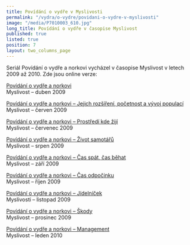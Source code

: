 ```yaml
---
title: Povídání o vydře v Myslivosti
permalink: "/vydra/o-vydre/povidani-o-vydre-v-myslivosti"
image: "/media/P7010003_610.jpg"
long_title: Povídání o vydře v časopise Myslivost
published: true
listed: true
position: 7
layout: two_columns_page
---
```

Seriál Povídání o vydře a norkovi vycházel v časopise Myslivost v letech
2009 až 2010. Zde jsou online verze:

[Povídání o vydře a norkovi][1]  
Myslivost – duben 2009

[Povídání o vydře a norkovi – Jejich rozšíření, početnost a vývoj
populací][2]  
Myslivost – červen 2009

[Povídání o vydře a norkovi – Prostředí kde žijí][3]  
Myslivost – červenec 2009

[Povídání o vydře a norkovi – Život samotářů][4]  
Myslivost – srpen 2009

[Povídání o vydře a norkovi – Čas spát, čas běhat][5]  
Myslivost – září 2009

[Povídání o vydře a norkovi – Čas odpočinku][6]  
Myslivost – říjen 2009

[Povídání o vydře a norkovi – Jídelníček][7]  
Myslivosti – listopad 2009

[Povídání o vydře a norkovi – Škody][8]  
Myslivost – prosinec 2009

[Povídání o vydře a norkovi – Management][9]  
Myslivost – leden 2010


[1]: http://www.myslivost.cz/Casopis-Myslivost/Myslivost/2009/Duben---2009/Povidani-o-vydre-a-norkovi.aspx
[2]: http://www.myslivost.cz/Casopis-Myslivost/Myslivost/2009/Cerven---2009/Povidani-o-vydre-a-norkovi.aspx
[3]: http://www.myslivost.cz/Casopis-Myslivost/Myslivost/2009/Cervenec---2009/Povidani-o-vydre-a-norkovi---Prostredi-kde-ziji.aspx
[4]: http://www.myslivost.cz/Casopis-Myslivost/Myslivost/2009/Srpen---2009/Povidani-o-vydre-a-norkovi---Zivot-samotaru.aspx
[5]: http://www.myslivost.cz/Casopis-Myslivost/Myslivost/2009/Zari---2009/Povidani-o-vydre-a-norkovi---Cas-spat--cas-behat.aspx
[6]: http://www.myslivost.cz/Casopis-Myslivost/Myslivost/2009/Rijen---2009/Povidani-o-vydre-a-norkovi-CAS-ODPOCINKU.aspx
[7]: http://www.myslivost.cz/Casopis-Myslivost/Myslivost/2009/11-2009/Povidani-o-vydre-a-norkovi---Jidelnicek.aspx
[8]: http://www.myslivost.cz/Casopis-Myslivost/Myslivost/2009/Prosinec---2009/Povidani-o-vydre-a-norkovi---Skody.aspx
[9]: http://www.myslivost.cz/Casopis-Myslivost/Myslivost/2010/Leden---2010/Povidani-o-vydre-a-norkovi---MANAGEMENT.aspx
